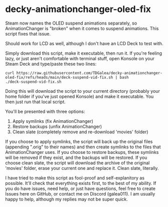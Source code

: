 # decky-animationchanger-oled-fix
Steam now names the OLED suspend animations separately, so AnimationChanger is "broken" when it comes to suspend animations. This script fixes that issue.

Should work for LCD as well, although I don't have an LCD Deck to test with.

Simply download this script, make it executable, then run it.
If you're feeling lazy, or just aren't comfortable with terminal stuff, open Konsole on your Steam Deck and type/paste these two lines:

```
curl https://raw.githubusercontent.com/TDGalea/decky-animationchanger-oled-fix/refs/heads/main/deck-suspend-vid-fix.sh | bash
./deck-suspend-vid-fix.sh
```
Doing this will download the script to your current directory (probably your home folder if you've just opened Konsole) and make it executable.
You then just run that local script.

You'll be presented with three options:
1) Apply symlinks (fix AnimationChanger)
2) Restore backups (unfix AnimationChanger)
3) Clean slate (completely remove and re-download 'movies' folder)

If you choose to apply symlinks, the script will back up the original files (appending ".orig" to their names) and then create symlinks to the files that AnimationChanger uses.
If you choose to restore backups, these symlinks will be removed if they exist, and the backups will be restored.
If you choose clean slate, the script will download the archive of the original 'movies' folder, erase your current one and replace it. Clean slate, literally.

I have tried to make this script as fool-proof and self-explanitory as possible. It'll check that everything exists first, to the best of my ability.
If you do have issues, need help, or just have questions, feel free to create Issues here on GitHub, or contact me on Discord (galea011).
I am usually happy to help, although my replies may not be super quick.
